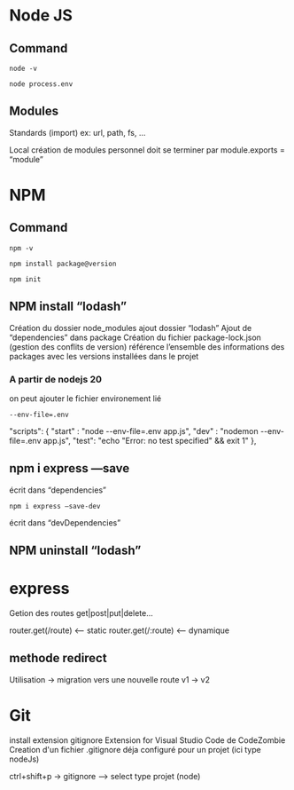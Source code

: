 # Node JS

## Command
```
node -v
```

```
node process.env
```

## Modules
Standards (import)
ex: url, path, fs, …

Local
création de modules personnel
doit se terminer par module.exports = “module”


# NPM

## Command
```
npm -v
```

```
npm install package@version
```

```
npm init
```

## NPM install “lodash”
Création du dossier node_modules 
ajout dossier “lodash”
Ajout de “dependencies” dans package
Création du fichier package-lock.json (gestion des conflits de version)
référence l’ensemble des informations des packages avec les versions installées dans le projet

### A partir de nodejs 20
on peut ajouter le fichier environement lié

```
--env-file=.env
```

  "scripts": {
    "start" : "node --env-file=.env app.js",
    "dev" : "nodemon --env-file=.env app.js",
    "test": "echo \"Error: no test specified\" && exit 1"
  },

## npm i express —save
écrit dans “dependencies”

```
npm i express —save-dev
```

écrit dans “devDependencies”

## NPM uninstall “lodash”

# express
Getion des routes
get|post|put|delete...

router.get(/route) <-- static
router.get(/:route) <-- dynamique

## methode redirect
Utilisation -> migration vers une nouvelle route v1 -> v2

# Git

install extension gitignore Extension for Visual Studio Code de CodeZombie
Creation d'un fichier .gitignore déja configuré pour un projet (ici type nodeJs)

ctrl+shift+p -> gitignore
--> select type projet (node)